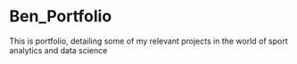 # Ben_Portfolio
This is portfolio, detailing some of my relevant projects in the world of sport analytics and data science
